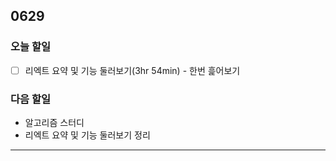 ## 0629

### **오늘 할일**

- [ ] 리엑트 요약 및 기능 둘러보기(3hr 54min) - 한번 흝어보기

### **다음 할일**

- 알고리즘 스터디
- 리엑트 요약 및 기능 둘러보기 정리

------
